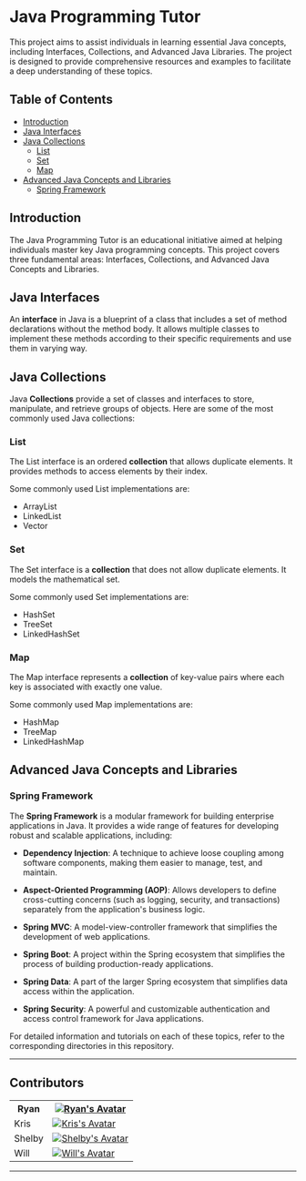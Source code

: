 # Java Programming Tutor

This project aims to assist individuals in learning essential Java concepts, including Interfaces, Collections, and Advanced Java Libraries. The project is designed to provide comprehensive resources and examples to facilitate a deep understanding of these topics.

## Table of Contents

- [Introduction](#introduction)
- [Java Interfaces](#java-interfaces)
- [Java Collections](#java-collections)
  - [List](#list)
  - [Set](#set)
  - [Map](#map)
- [Advanced Java Concepts and Libraries](#advanced-java-concepts-and-libraries)
  - [Spring Framework](#spring-framework)

## Introduction

The Java Programming Tutor is an educational initiative aimed at helping individuals master key Java programming concepts. This project covers three fundamental areas: Interfaces, Collections, and Advanced Java Concepts and Libraries.

## Java Interfaces

An **interface** in Java is a blueprint of a class that includes a set of method declarations without the method body. It allows multiple classes to implement these methods according to their specific requirements and use them in varying way.

## Java Collections

Java **Collections** provide a set of classes and interfaces to store, manipulate, and retrieve groups of objects. Here are some of the most commonly used Java collections:

### List

The List interface is an ordered **collection** that allows duplicate elements. It provides methods to access elements by their index.

Some commonly used List implementations are:
- ArrayList
- LinkedList
- Vector

### Set

The Set interface is a **collection** that does not allow duplicate elements. It models the mathematical set.

Some commonly used Set implementations are:
- HashSet
- TreeSet
- LinkedHashSet

### Map

The Map interface represents a **collection** of key-value pairs where each key is associated with exactly one value.

Some commonly used Map implementations are:
- HashMap
- TreeMap
- LinkedHashMap

## Advanced Java Concepts and Libraries

### Spring Framework

The **Spring Framework** is a modular framework for building enterprise applications in Java. It provides a wide range of features for developing robust and scalable applications, including:

- **Dependency Injection**: A technique to achieve loose coupling among software components, making them easier to manage, test, and maintain.

- **Aspect-Oriented Programming (AOP)**: Allows developers to define cross-cutting concerns (such as logging, security, and transactions) separately from the application's business logic.

- **Spring MVC**: A model-view-controller framework that simplifies the development of web applications.

- **Spring Boot**: A project within the Spring ecosystem that simplifies the process of building production-ready applications.

- **Spring Data**: A part of the larger Spring ecosystem that simplifies data access within the application.

- **Spring Security**: A powerful and customizable authentication and access control framework for Java applications.

For detailed information and tutorials on each of these topics, refer to the corresponding directories in this repository.

---

## Contributors

<table>
  <tr>
    <th>Ryan</th>
    <th><a href="https://github.com/RyanCantCode">
    <img src="https://avatars.githubusercontent.com/u/74330824?v=4" alt="Ryan's Avatar"></a></th>
  </tr>
  <tr>
    <td>Kris</td>
    <td><a href="https://github.com/Kmcanally">
    <img src="https://avatars.githubusercontent.com/u/91687561?v=4" alt="Kris's Avatar"></a></td>
  </tr>
  <tr>
    <td>Shelby</td>
    <td><a href="https://github.com/sboswell5">
    <img src="https://avatars.githubusercontent.com/u/125997983?v=4" alt="Shelby's Avatar"></a></td>
  </tr>
  <tr>
    <td>Will</td>
    <td><a href="https://github.com/whughes3">
    <img src="https://avatars.githubusercontent.com/u/147770705?v=4" alt="Will's Avatar"></a></td>
  </tr>
</table>

---
